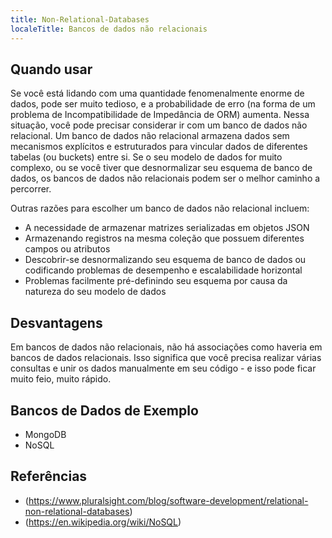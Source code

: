 ```yaml
---
title: Non-Relational-Databases
localeTitle: Bancos de dados não relacionais
---
```

## Quando usar

Se você está lidando com uma quantidade fenomenalmente enorme de dados, pode ser muito tedioso, e a probabilidade de erro (na forma de um problema de Incompatibilidade de Impedância de ORM) aumenta. Nessa situação, você pode precisar considerar ir com um banco de dados não relacional. Um banco de dados não relacional armazena dados sem mecanismos explícitos e estruturados para vincular dados de diferentes tabelas (ou buckets) entre si. Se o seu modelo de dados for muito complexo, ou se você tiver que desnormalizar seu esquema de banco de dados, os bancos de dados não relacionais podem ser o melhor caminho a percorrer.

Outras razões para escolher um banco de dados não relacional incluem:

*   A necessidade de armazenar matrizes serializadas em objetos JSON
*   Armazenando registros na mesma coleção que possuem diferentes campos ou atributos
*   Descobrir-se desnormalizando seu esquema de banco de dados ou codificando problemas de desempenho e escalabilidade horizontal
*   Problemas facilmente pré-definindo seu esquema por causa da natureza do seu modelo de dados

## Desvantagens

Em bancos de dados não relacionais, não há associações como haveria em bancos de dados relacionais. Isso significa que você precisa realizar várias consultas e unir os dados manualmente em seu código - e isso pode ficar muito feio, muito rápido.

## Bancos de Dados de Exemplo

*   MongoDB
*   NoSQL

## Referências

*   (https://www.pluralsight.com/blog/software-development/relational-non-relational-databases)
*   (https://en.wikipedia.org/wiki/NoSQL)